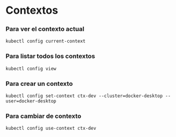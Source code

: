 # Contextos

### Para ver el contexto actual

```
kubectl config current-context
```

### Para listar todos los contextos

```
kubectl config view
```

### Para crear un contexto

```
kubectl config set-context ctx-dev --cluster=docker-desktop --user=docker-desktop
```

### Para cambiar de contexto

```
kubectl config use-context ctx-dev
```
